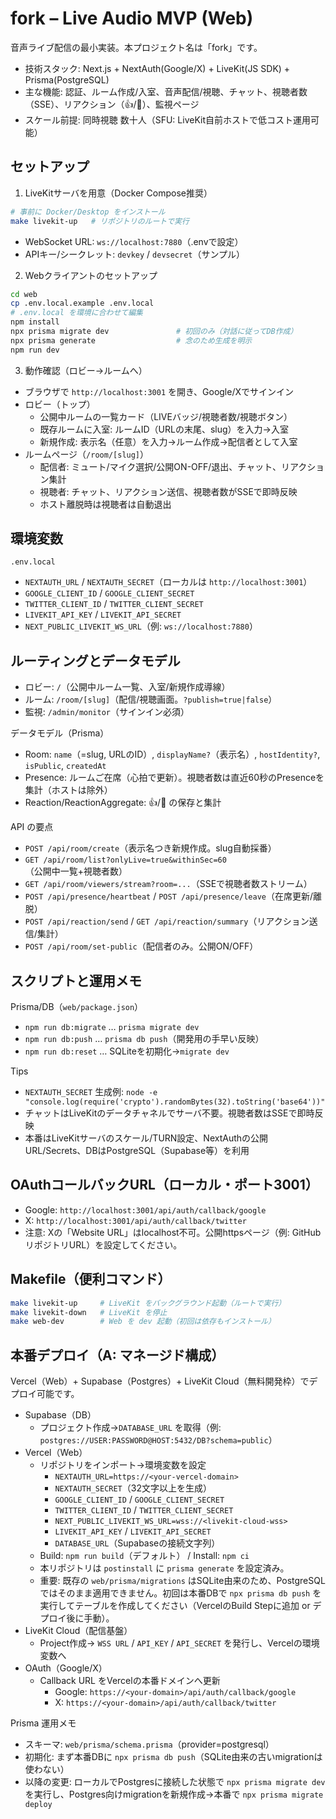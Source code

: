 # fork – Live Audio MVP (Web)

音声ライブ配信の最小実装。本プロジェクト名は「fork」です。

- 技術スタック: Next.js + NextAuth(Google/X) + LiveKit(JS SDK) + Prisma(PostgreSQL)
- 主な機能: 認証、ルーム作成/入室、音声配信/視聴、チャット、視聴者数（SSE）、リアクション（👍/🎁）、監視ページ
- スケール前提: 同時視聴 数十人（SFU: LiveKit自前ホストで低コスト運用可能）

## セットアップ

1) LiveKitサーバを用意（Docker Compose推奨）

```bash
# 事前に Docker/Desktop をインストール
make livekit-up   # リポジトリのルートで実行
```

- WebSocket URL: `ws://localhost:7880`（.envで設定）
- APIキー/シークレット: `devkey` / `devsecret`（サンプル）

2) Webクライアントのセットアップ

```bash
cd web
cp .env.local.example .env.local
# .env.local を環境に合わせて編集
npm install
npx prisma migrate dev               # 初回のみ（対話に従ってDB作成）
npx prisma generate                  # 念のため生成を明示
npm run dev
```

3) 動作確認（ロビー→ルームへ）

- ブラウザで `http://localhost:3001` を開き、Google/Xでサインイン
- ロビー（トップ）
  - 公開中ルームの一覧カード（LIVEバッジ/視聴者数/視聴ボタン）
  - 既存ルームに入室: ルームID（URLの末尾、slug）を入力→入室
  - 新規作成: 表示名（任意）を入力→ルーム作成→配信者として入室
- ルームページ（`/room/[slug]`）
  - 配信者: ミュート/マイク選択/公開ON-OFF/退出、チャット、リアクション集計
  - 視聴者: チャット、リアクション送信、視聴者数がSSEで即時反映
  - ホスト離脱時は視聴者は自動退出

## 環境変数

`.env.local`

- `NEXTAUTH_URL` / `NEXTAUTH_SECRET`（ローカルは `http://localhost:3001`）
- `GOOGLE_CLIENT_ID` / `GOOGLE_CLIENT_SECRET`
- `TWITTER_CLIENT_ID` / `TWITTER_CLIENT_SECRET`
- `LIVEKIT_API_KEY` / `LIVEKIT_API_SECRET`
- `NEXT_PUBLIC_LIVEKIT_WS_URL`（例: `ws://localhost:7880`）

## ルーティングとデータモデル

- ロビー: `/`（公開中ルーム一覧、入室/新規作成導線）
- ルーム: `/room/[slug]`（配信/視聴画面。`?publish=true|false`）
- 監視: `/admin/monitor`（サインイン必須）

データモデル（Prisma）
- Room: `name`（=slug, URLのID）, `displayName?`（表示名）, `hostIdentity?`, `isPublic`, `createdAt`
- Presence: ルームご在席（心拍で更新）。視聴者数は直近60秒のPresenceを集計（ホストは除外）
- Reaction/ReactionAggregate: 👍/🎁 の保存と集計

API の要点
- `POST /api/room/create`（表示名つき新規作成。slug自動採番）
- `GET /api/room/list?onlyLive=true&withinSec=60`（公開中一覧+視聴者数）
- `GET /api/room/viewers/stream?room=...`（SSEで視聴者数ストリーム）
- `POST /api/presence/heartbeat` / `POST /api/presence/leave`（在席更新/離脱）
- `POST /api/reaction/send` / `GET /api/reaction/summary`（リアクション送信/集計）
- `POST /api/room/set-public`（配信者のみ。公開ON/OFF）

## スクリプトと運用メモ

Prisma/DB（`web/package.json`）

- `npm run db:migrate` … `prisma migrate dev`
- `npm run db:push` … `prisma db push`（開発用の手早い反映）
- `npm run db:reset` … SQLiteを初期化→`migrate dev`

Tips
- `NEXTAUTH_SECRET` 生成例: `node -e "console.log(require('crypto').randomBytes(32).toString('base64'))"`
- チャットはLiveKitのデータチャネルでサーバ不要。視聴者数はSSEで即時反映
 - 本番はLiveKitサーバのスケール/TURN設定、NextAuthの公開URL/Secrets、DBはPostgreSQL（Supabase等）を利用

## OAuthコールバックURL（ローカル・ポート3001）

- Google: `http://localhost:3001/api/auth/callback/google`
- X: `http://localhost:3001/api/auth/callback/twitter`
- 注意: Xの「Website URL」はlocalhost不可。公開httpsページ（例: GitHubリポジトリURL）を設定してください。

## Makefile（便利コマンド）

```bash
make livekit-up     # LiveKit をバックグラウンド起動（ルートで実行）
make livekit-down   # LiveKit を停止
make web-dev        # Web を dev 起動（初回は依存もインストール）
```

## 本番デプロイ（A: マネージド構成）

Vercel（Web）+ Supabase（Postgres）+ LiveKit Cloud（無料開発枠）でデプロイ可能です。

- Supabase（DB）
  - プロジェクト作成→`DATABASE_URL` を取得（例: `postgres://USER:PASSWORD@HOST:5432/DB?schema=public`）
- Vercel（Web）
  - リポジトリをインポート→環境変数を設定
    - `NEXTAUTH_URL=https://<your-vercel-domain>`
    - `NEXTAUTH_SECRET`（32文字以上を生成）
    - `GOOGLE_CLIENT_ID` / `GOOGLE_CLIENT_SECRET`
    - `TWITTER_CLIENT_ID` / `TWITTER_CLIENT_SECRET`
    - `NEXT_PUBLIC_LIVEKIT_WS_URL=wss://<livekit-cloud-wss>`
    - `LIVEKIT_API_KEY` / `LIVEKIT_API_SECRET`
    - `DATABASE_URL`（Supabaseの接続文字列）
  - Build: `npm run build`（デフォルト） / Install: `npm ci`
  - 本リポジトリは `postinstall` に `prisma generate` を設定済み。
  - 重要: 既存の `web/prisma/migrations` はSQLite由来のため、PostgreSQLではそのまま適用できません。初回は本番DBで `npx prisma db push` を実行してテーブルを作成してください（VercelのBuild Stepに追加 or デプロイ後に手動）。
- LiveKit Cloud（配信基盤）
  - Project作成→ `WSS URL` / `API_KEY` / `API_SECRET` を発行し、Vercelの環境変数へ
- OAuth（Google/X）
  - Callback URL をVercelの本番ドメインへ更新
    - Google: `https://<your-domain>/api/auth/callback/google`
    - X: `https://<your-domain>/api/auth/callback/twitter`

Prisma 運用メモ
- スキーマ: `web/prisma/schema.prisma`（provider=postgresql）
- 初期化: まず本番DBに `npx prisma db push`（SQLite由来の古いmigrationは使わない）
- 以降の変更: ローカルでPostgresに接続した状態で `npx prisma migrate dev` を実行し、Postgres向けmigrationを新規作成→本番で `npx prisma migrate deploy`
